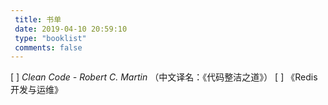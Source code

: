 ```yaml
---
 title: 书单
 date: 2019-04-10 20:59:10
 type: "booklist"
 comments: false
---
```

[ ] *Clean Code - Robert C. Martin* （中文译名：《代码整洁之道》）
[ ] 《Redis开发与运维》
